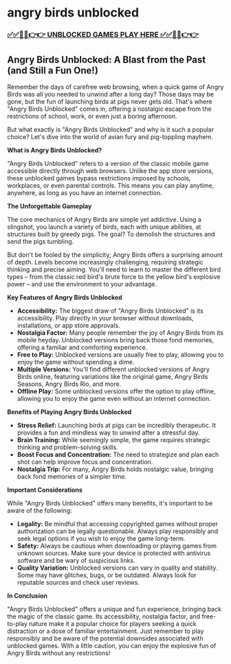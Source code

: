# angry birds unblocked

### [✅✅🔴🔴👉👉 UNBLOCKED GAMES PLAY HERE ✅✅🔴🔴👉👉](https://topstoryindia.com)

## Angry Birds Unblocked: A Blast from the Past (and Still a Fun One!)

Remember the days of carefree web browsing, when a quick game of Angry Birds was all you needed to unwind after a long day? Those days may be gone, but the fun of launching birds at pigs never gets old. That's where "Angry Birds Unblocked" comes in, offering a nostalgic escape from the restrictions of school, work, or even just a boring afternoon.

But what exactly is "Angry Birds Unblocked" and why is it such a popular choice? Let's dive into the world of avian fury and pig-toppling mayhem.

**What is Angry Birds Unblocked?**

"Angry Birds Unblocked" refers to a version of the classic mobile game accessible directly through web browsers. Unlike the app store versions, these unblocked games bypass restrictions imposed by schools, workplaces, or even parental controls. This means you can play anytime, anywhere, as long as you have an internet connection.

**The Unforgettable Gameplay**

The core mechanics of Angry Birds are simple yet addictive. Using a slingshot, you launch a variety of birds, each with unique abilities, at structures built by greedy pigs. The goal? To demolish the structures and send the pigs tumbling.

But don't be fooled by the simplicity; Angry Birds offers a surprising amount of depth. Levels become increasingly challenging, requiring strategic thinking and precise aiming. You'll need to learn to master the different bird types – from the classic red bird's brute force to the yellow bird's explosive power – and use the environment to your advantage.

**Key Features of Angry Birds Unblocked**

* **Accessibility:** The biggest draw of "Angry Birds Unblocked" is its accessibility. Play directly in your browser without downloads, installations, or app store approvals.
* **Nostalgia Factor:** Many people remember the joy of Angry Birds from its mobile heyday. Unblocked versions bring back those fond memories, offering a familiar and comforting experience.
* **Free to Play:** Unblocked versions are usually free to play, allowing you to enjoy the game without spending a dime.
* **Multiple Versions:** You'll find different unblocked versions of Angry Birds online, featuring variations like the original game, Angry Birds Seasons, Angry Birds Rio, and more.
* **Offline Play:** Some unblocked versions offer the option to play offline, allowing you to enjoy the game even without an internet connection.

**Benefits of Playing Angry Birds Unblocked**

* **Stress Relief:** Launching birds at pigs can be incredibly therapeutic. It provides a fun and mindless way to unwind after a stressful day.
* **Brain Training:** While seemingly simple, the game requires strategic thinking and problem-solving skills.
* **Boost Focus and Concentration:** The need to strategize and plan each shot can help improve focus and concentration.
* **Nostalgia Trip:** For many, Angry Birds holds nostalgic value, bringing back fond memories of a simpler time.

**Important Considerations**

While "Angry Birds Unblocked" offers many benefits, it's important to be aware of the following:

* **Legality:** Be mindful that accessing copyrighted games without proper authorization can be legally questionable. Always play responsibly and seek legal options if you wish to enjoy the game long-term.
* **Safety:** Always be cautious when downloading or playing games from unknown sources. Make sure your device is protected with antivirus software and be wary of suspicious links.
* **Quality Variation:** Unblocked versions can vary in quality and stability. Some may have glitches, bugs, or be outdated. Always look for reputable sources and check user reviews.

**In Conclusion**

"Angry Birds Unblocked" offers a unique and fun experience, bringing back the magic of the classic game. Its accessibility, nostalgia factor, and free-to-play nature make it a popular choice for players seeking a quick distraction or a dose of familiar entertainment. Just remember to play responsibly and be aware of the potential downsides associated with unblocked games. With a little caution, you can enjoy the explosive fun of Angry Birds without any restrictions! 
